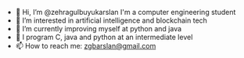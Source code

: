- 👋 Hi, I’m @zehragulbuyukarslan I'm a computer engineering student
- 👀 I’m interested in artificial intelligence and blockchain tech
- 🌱 I’m currently improving myself at python and java
- 🌱 I program C, java and python at an intermediate level
- 📫 How to reach me: zgbarslan@gmail.com

